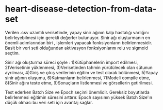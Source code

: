 # heart-disease-detection-from-data-set
Verilen .csv uzantılı verisetinde, yapay sinir ağının kalp hastalığı varlığını belirleyebilmesi için gerekli değerler bulunuyor.
Sinir ağı oluşturmanın en önemli adımlarından biri , işlemleri yapacak fonksiyonların belirlenmesidir. Basit bir veri seti olduğundan aktivasyon fonksiyonlarını relu ve sigmoid
seçtim.

Sinir ağı oluşturma süreci şöyle : 
1)Kütüphanelerin import edilmesi,
2)Verisetinin yüklenmesi,
3)Verisetinden tahmin yürütülecek olan sütunun ayrılması,
4)Giriş ve çıkış verilerinin eğitim ve test olarak bölünmesi,
5)Yapay sinir ağının oluşumu,
6)Katmanların belirlenmesi,
7)Modeli compile etme,
8)Sinir ağını teste etme,
9)Sonuçların listlenmesi ve görsellerin getirilmesi.

Test ederken Batch Size ve Epoch seçimi önemlidir. Gereksiz boyutlarda belirlenmesi eğitimin süresini arttırır. Epoch sayısının yüksek Batch Size'ın düşük olması bu veri seti için
avantaj sağlar.
